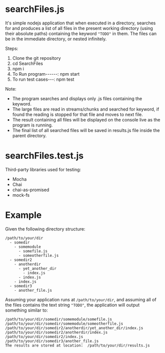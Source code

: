 # searchFiles.js

It's simple nodejs application that when executed in a directory, searches for and produces a list of all files in the present working directory (using their absolute paths) containing the keyword `"TODO"` in them. The files can be in the immediate directory, or nested infinitely.

Steps:
1. Clone the git repository
2. cd SearchFiles
3. npm i
4. To Run program------: npm start
5. To run test cases---: npm test

Note:
- The program searches and displays only .js files containing the keyword.
- The large files are read in streams/chunks and searched for keyword, if found the reading is stopped for that file and moves to next file.
- The result containing all files will be displayed on the console live as the program is running.
- The final list of all searched files will be saved in results.js file inside the parent directory.


# searchFiles.test.js

Third-party libraries used for testing:
- Mocha
- Chai
- chai-as-promised
- mock-fs

# Example
Given the following directory structure:

```
/path/to/your/dir
  - somedir
    - somemodule
      - somefile.js
      - someotherfile.js
  - somedir2
    - anotherdir
      - yet_another_dir
        - index.js
      - index.js
    - index.js
  - somedir3
    - another_file.js
```

Assuming your application runs at `/path/to/your/dir`, and assuming all of the files contains the text string `"TODO"`, the application will output something similar to:

```
/path/to/your/dir/somedir/somemodule/somefile.js
/path/to/your/dir/somedir/somemodule/someotherfile.js
/path/to/your/dir/somedir2/anotherdir/yet_another_dir/index.js
/path/to/your/dir/somedir2/anotherdir/index.js
/path/to/your/dir/somedir2/index.js
/path/to/your/dir/somedir3/another_file.js
The results are stored at location:  /path/to/your/dir/results.js
```
